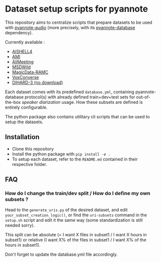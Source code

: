 # Dataset setup scripts for pyannote

This repository aims to centralize scripts that prepare datasets to be used with [pyannote-audio](https://github.com/pyannote/pyannote-audio) (more precisely, with its [pyannote-database](https://github.com/pyannote/pyannote-database) dependency).

Currently available : 
- [AISHELL4](aishell4)
- [AMI](ami)
- [AliMeeting](alimeeting)
- [MSDWild](msdwild)
- [MagicData-RAMC](ramc)
- [VoxConverse](voxconverse)
- [DIHARD-3 (no download)](dihard3)

Each dataset comes with its predefined `database.yml`, containing pyannote-database protocol(s) with already defined train+dev+test sets for out-of-the-box *speaker diarization* usage.
How these subsets are defined is entirely configurable.

The python package also contains utilitary cli scripts that can be used to setup the datasets.

## Installation

- Clone this repository
- Install the python package with `pip install -e .`
- To setup each dataset, refer to the `README.md` contained in their respective folder.

## FAQ

### How do I change the train/dev split / How do I define my own subsets ?

Head to the `generate_uris.py` of the desired dataset, and edit `your_subset_creation_logic()`, or find the `uri-subsets` command in the `setup.sh` script and edit it the same way (some standardization is still needed sorry).


This split can be absolute (= I want X files in subset1 / I want X hours in subset1) or relative (I want X% of the files in subset1 / I want X% of the hours in subset1).

Don't forget to update the database.yml file accordingly.
